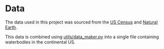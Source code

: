 # Data

The data used in this project was sourced from the [US Census](https://www.census.gov/geographies/mapping-files/time-series/geo/carto-boundary-file.html) and [Natural Earth](https://github.com/martynafford/natural-earth-geojson/tree/master/10m/physical).

This data is combined using [utils/data_maker.py](https://github.com/lmco/lm-mit-momentum22/blob/main/utils/data_maker.py) into a single file containing waterbodies in the continental US.
